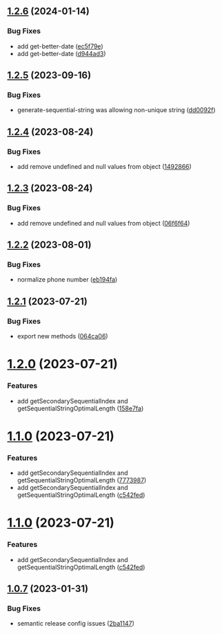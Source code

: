 ## [1.2.6](https://github.com/uzenith360/utils/compare/v1.2.5...v1.2.6) (2024-01-14)


### Bug Fixes

* add get-better-date ([ec5f79e](https://github.com/uzenith360/utils/commit/ec5f79e35170872404494a63e15a5aa6d608c442))
* add get-better-date ([d944ad3](https://github.com/uzenith360/utils/commit/d944ad3696707eb2377b3789f284e6e4fcb0599d))

## [1.2.5](https://github.com/uzenith360/utils/compare/v1.2.4...v1.2.5) (2023-09-16)


### Bug Fixes

* generate-sequential-string was allowing non-unique string ([dd0092f](https://github.com/uzenith360/utils/commit/dd0092f91f2a206aa5d1a9247adb3035a2c71d09))

## [1.2.4](https://github.com/uzenith360/utils/compare/v1.2.3...v1.2.4) (2023-08-24)


### Bug Fixes

* add remove undefined and null values from object ([1492866](https://github.com/uzenith360/utils/commit/1492866a23bc5d80d407cfdff08e4bbebeb918f9))

## [1.2.3](https://github.com/uzenith360/utils/compare/v1.2.2...v1.2.3) (2023-08-24)


### Bug Fixes

* add remove undefined and null values from object ([06f6f64](https://github.com/uzenith360/utils/commit/06f6f6474a5f10aaf0c3c2ef44d6d3f4d01dc192))

## [1.2.2](https://github.com/uzenith360/utils/compare/v1.2.1...v1.2.2) (2023-08-01)


### Bug Fixes

* normalize phone number ([eb194fa](https://github.com/uzenith360/utils/commit/eb194fade6c1b78b102b2e5a8ac315d37f358977))

## [1.2.1](https://github.com/uzenith360/utils/compare/v1.2.0...v1.2.1) (2023-07-21)


### Bug Fixes

* export new methods ([064ca06](https://github.com/uzenith360/utils/commit/064ca06ad2af7b601a9f9049647beac10601598f))

# [1.2.0](https://github.com/uzenith360/utils/compare/v1.1.0...v1.2.0) (2023-07-21)


### Features

* add getSecondarySequentialIndex and getSequentialStringOptimalLength ([158e7fa](https://github.com/uzenith360/utils/commit/158e7fab59f8cd3716992371df9be1ee27cd7589))

# [1.1.0](https://github.com/uzenith360/utils/compare/v1.0.7...v1.1.0) (2023-07-21)


### Features

* add getSecondarySequentialIndex and getSequentialStringOptimalLength ([7773987](https://github.com/uzenith360/utils/commit/77739872a0dfac583a8eee9758a572949aa63fef))
* add getSecondarySequentialIndex and getSequentialStringOptimalLength ([c542fed](https://github.com/uzenith360/utils/commit/c542fed9cd1d24b106c018e472b37c1981018abf))

# [1.1.0](https://github.com/uzenith360/utils/compare/v1.0.7...v1.1.0) (2023-07-21)


### Features

* add getSecondarySequentialIndex and getSequentialStringOptimalLength ([c542fed](https://github.com/uzenith360/utils/commit/c542fed9cd1d24b106c018e472b37c1981018abf))

## [1.0.7](https://github.com/uzenith360/utils/compare/v1.0.6...v1.0.7) (2023-01-31)


### Bug Fixes

* semantic release config issues ([2ba1147](https://github.com/uzenith360/utils/commit/2ba114755b47d70b7413787950810985011ca8fd))
